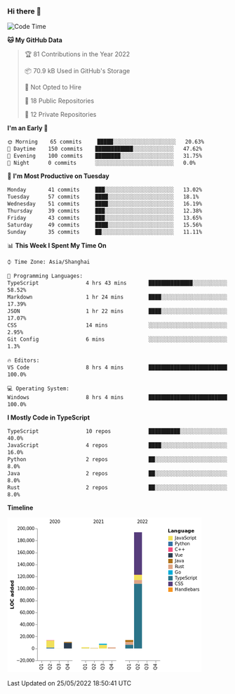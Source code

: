 ### Hi there 👋

<!--START_SECTION:waka-->
![Code Time](http://img.shields.io/badge/Code%20Time-0%20secs-blue)

**🐱 My GitHub Data** 

> 🏆 81 Contributions in the Year 2022
 > 
> 📦 70.9 kB Used in GitHub's Storage 
 > 
> 🚫 Not Opted to Hire
 > 
> 📜 18 Public Repositories 
 > 
> 🔑 12 Private Repositories  
 > 
**I'm an Early 🐤** 

```text
🌞 Morning    65 commits     █████░░░░░░░░░░░░░░░░░░░░   20.63% 
🌆 Daytime    150 commits    ████████████░░░░░░░░░░░░░   47.62% 
🌃 Evening    100 commits    ████████░░░░░░░░░░░░░░░░░   31.75% 
🌙 Night      0 commits      ░░░░░░░░░░░░░░░░░░░░░░░░░   0.0%

```
📅 **I'm Most Productive on Tuesday** 

```text
Monday       41 commits     ███░░░░░░░░░░░░░░░░░░░░░░   13.02% 
Tuesday      57 commits     ████░░░░░░░░░░░░░░░░░░░░░   18.1% 
Wednesday    51 commits     ████░░░░░░░░░░░░░░░░░░░░░   16.19% 
Thursday     39 commits     ███░░░░░░░░░░░░░░░░░░░░░░   12.38% 
Friday       43 commits     ███░░░░░░░░░░░░░░░░░░░░░░   13.65% 
Saturday     49 commits     ████░░░░░░░░░░░░░░░░░░░░░   15.56% 
Sunday       35 commits     ██░░░░░░░░░░░░░░░░░░░░░░░   11.11%

```


📊 **This Week I Spent My Time On** 

```text
⌚︎ Time Zone: Asia/Shanghai

💬 Programming Languages: 
TypeScript               4 hrs 43 mins       ██████████████░░░░░░░░░░░   58.52% 
Markdown                 1 hr 24 mins        ████░░░░░░░░░░░░░░░░░░░░░   17.39% 
JSON                     1 hr 22 mins        ████░░░░░░░░░░░░░░░░░░░░░   17.07% 
CSS                      14 mins             ░░░░░░░░░░░░░░░░░░░░░░░░░   2.95% 
Git Config               6 mins              ░░░░░░░░░░░░░░░░░░░░░░░░░   1.3%

🔥 Editors: 
VS Code                  8 hrs 4 mins        █████████████████████████   100.0%

💻 Operating System: 
Windows                  8 hrs 4 mins        █████████████████████████   100.0%

```

**I Mostly Code in TypeScript** 

```text
TypeScript               10 repos            ██████████░░░░░░░░░░░░░░░   40.0% 
JavaScript               4 repos             ████░░░░░░░░░░░░░░░░░░░░░   16.0% 
Python                   2 repos             ██░░░░░░░░░░░░░░░░░░░░░░░   8.0% 
Java                     2 repos             ██░░░░░░░░░░░░░░░░░░░░░░░   8.0% 
Rust                     2 repos             ██░░░░░░░░░░░░░░░░░░░░░░░   8.0%

```


**Timeline**

![Chart not found](https://raw.githubusercontent.com/rexcape/rexcape/main/charts/bar_graph.png) 


 Last Updated on 25/05/2022 18:50:41 UTC
<!--END_SECTION:waka-->

<!--
**rexcape/rexcape** is a ✨ _special_ ✨ repository because its `README.md` (this file) appears on your GitHub profile.

Here are some ideas to get you started:

- 🔭 I’m currently working on ...
- 🌱 I’m currently learning ...
- 👯 I’m looking to collaborate on ...
- 🤔 I’m looking for help with ...
- 💬 Ask me about ...
- 📫 How to reach me: ...
- 😄 Pronouns: ...
- ⚡ Fun fact: ...
-->
